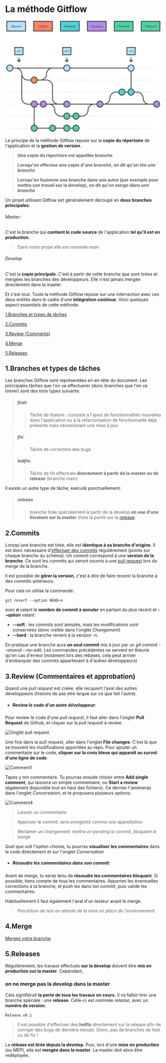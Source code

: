 # La méthode Gitflow


![Méthode_Gitflow](./assets/Gitflow.svg)


Le principe de la méthode Gitflow repose sur la **copie du répertoire** de l'application et la **gestion de version**. 
>**Une copie du répertoire est appellée branche**.

>**Lorsqu'on effectue une copie d'une branche, on dit qu'on *tire une branche***

>**Lorsqu'on fusionne une branche dans une autre (par exemple pour mettre son travail sur la develop), on dit qu'on *merge dans une branche***

Un projet utilisant Gitflow est généralement découpé en **deux branches principales**:

###### Master:
C'est la branche qui **contient le code source** de l'application **tel qu'il est en production**.

>Dans notre projet elle est nommée *main*

###### Develop
C'est la **copie principale**. C'est à partir de cette branche que sont tirées et mergées les branches des développeurs. Elle n'est jamais mergée directement dans la master.

Et c'est tout. Toute la méthode Gitflow repose sur une interraction avec ces deux entités dans le cadre d'une **intégration continue**. Voici quelques aspect essentiels de cette méthode. 

[1.Branches et types de tâches](#1.branches-et-types-de-tâches)

[2.Commits](#2.commits)

[3.Review (Comments)](#3.review-(comments))

[4.Merge](#4.merge)

[5.Releases](#5.releases)


<a name=1.branches-et-types-de-tâches></a>
## 1.Branches et types de tâches

Les branches Gitflow sont représentées en en-tête du document. 
Les principales tâches que l'on va effectuerer (donc branches que l'on va tirerer) sont des trois types suivants:

>##### feat:
>>Tâche de feature : consiste à l'ajout de fonctionnalités nouvelles dans l'application ou à la refactorisation de fonctionnalité déjà présente mais nécessistant une mise à jour

>##### fix: 
>>Tâche de correction des bugs

>##### hotfix: 
>>Tâche de fix effectuée **directement à partir de la master ou de release** (branche main)

Il existe un autre type de tâche, exécuté ponctuellement:

>##### release
>>branche tirée spécialement à partir de la develop **en vue d'une livraison sur la master**
Voire la partie sur la [release](#5.releases).

<a name=2.commits></a>
## 2.Commits

Lorsqu'une branche est tirée, elle est **identique à sa branche d'origine**. Il est donc nécessaire d'[effectuer des commits](./Starting%20on%20tasks.md/#3.effectuer-des-commits) régulièrement (points sur chaque branche du schéma).
Un commit correspond à une **version de la branche**. 
Ce sont les commits qui seront soumis à une [pull request](./Starting%20on%20tasks.md/#4.-soumettre-la-branche-à-une-pull-request) lors du merge de la branche. 

Il est possible de **gérer la version**, c'est à dire de faire revenir la branche à des commits antérieurs. 

Pour cela on utilise la commande:
```
git resert --option HEAD~n
```

avec **n** valant le **nombre de commit à annuler** en partant du plus récent et **--option** valant:
* **--soft** : les commits sont annulés, mais les modifications sont conservées (donc visible dans l'onglet *Changement*)
* **--hard** : la branche revient à la version -n.

En pratique une branche aura **un seul commit** mis à jour par un *git commit --amend --no-edit*. Les commandes précédentes ne servent en théorie qu'en cas d'erreur (notament lors des rebases, cela peut arriver d'embarquer des commits appartenant à d'autres développeurs)

<a name=3.review-(comments)></a>
## 3.Review (Commentaires et approbation)

Quand une *pull request* est créée, elle recquiert l'aval des autres développeurs (histoire de pas etre largué sur ce que fait l'autre). 

* ##### Review le code d'un autre développeur:

Pour review le code d'une *pull request*, il faut aller dans l'onglet **Pull Request** de Github, et cliquer sur la *pull request* à review. 

![Onglet pull request](./assets/Capture13.JPG)

Une fois dans la pull request, aller dans l'onglet **File changes**. C'est là que se trouvent les modifications apportées au repo. 
Pour ajouter un commentaire sur le code, **cliquer sur la croix bleue qui apparaît au survol d'une ligne de code**.

![Comment1](./assets/Comment1.JPG)

Tapes y ton commentaire. Tu pourras ensuite choisir entre **Add single comment**, qui laissera un simple commentaire, ou **Start a review** (également disponible tout en haut des fichiers). Ce dernier t'amèneras dans l'onglet *Conversation*, et te proposera plusieurs options:

![Comment4](./assets/Comment4.JPG)

>Laisser un commentaire

>Approver le commit: *sera enregistré comme une approbation*

>Réclamer un changement: *mettra en pending le commit, bloquant le merge*

Quel que soit l'option choisie, tu pourras **visualiser les commentaires** dans le code directement et sur l'onglet *Conversation*

* ##### Résoudre les commentaires dans son commit:

Avant de merge, tu seras tenu de **résoudre les commentaires bloquant**. Si possible, tiens compte de tous les commentaires. 
Apportes les éventuelles corrections à ta branche, et push les dans ton commit, puis valide les commentaires. 

Habituellement il faut également l'aval d'un testeur avant le merge.

>*Procédure de test en attente de la mise en place de l'environement*

<a name=4.merge></a>
## 4.Merge

[Mergez votre branche](./Starting%20on%20tasks.md/#5.-merger-votre-branche-dans-la-develop).

<a name=5.releases></a>
## 5.Releases

Régulièrement, les travaux effectués **sur la develop** doivent être **mis en production sur la master**. Cependant, 
### on ne merge pas la develop dans la master
Cela signifierait **la perte de tous les travaux en cours.**
Il va falloir tirer une branche spéciale : une **release**. Celle-ci est nommée *release*, avec un **numéro de version**.
```
Release.v0.1
```
>Il est possible d'effectuer des **hotfix** directement sur la release afin de corriger des bugs de dernière minute.
Sinon, pas de branches de feat ou de fix !

La **release est tirée depuis la develop**. Puis, lors d'une **mise en production** (ou MEP), elle est **mergée dans la master**. La master doit alors être redéployée. 

